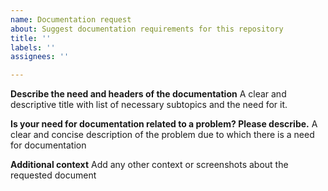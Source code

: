```yaml
---
name: Documentation request
about: Suggest documentation requirements for this repository
title: ''
labels: ''
assignees: ''

---
```

**Describe the need and headers of the documentation**
A clear and descriptive title with list of necessary subtopics and the need for it.

**Is your need for documentation related to a problem? Please describe.**
A clear and concise description of the problem due to which there is a need for documentation

**Additional context**
Add any other context or screenshots about the requested document
